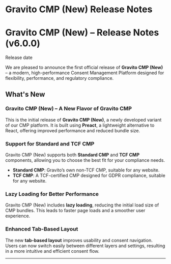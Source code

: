 # Gravito CMP (New)  Release Notes


# Gravito CMP (New) – Release Notes (v6.0.0)

Release date 

We are pleased to announce the first official release of **Gravito CMP (New)** – a modern, high-performance Consent Management Platform designed for flexibility, performance, and regulatory compliance.

## What's New

### Gravito CMP (New) – A New Flavor of Gravito CMP
This is the initial release of **Gravito CMP (New)**, a newly developed variant of our CMP platform. It is built using **Preact**, a lightweight alternative to React, offering improved performance and reduced bundle size.

### Support for Standard and TCF CMP
Gravito CMP (New) supports both **Standard CMP** and **TCF CMP** components, allowing you to choose the best fit for your compliance needs.
- **Standard CMP**: Gravito’s own non-TCF CMP, suitable for any website.
- **TCF CMP**: A TCF-certified CMP designed for GDPR compliance, suitable for any website.


### Lazy Loading for Better Performance
Gravito CMP (New) includes **lazy loading**, reducing the initial load size of CMP bundles. This leads to faster page loads and a smoother user experience.

### Enhanced Tab-Based Layout
The new **tab-based layout** improves usability and consent navigation. Users can now switch easily between different layers and settings, resulting in a more intuitive and efficient consent flow.

---

